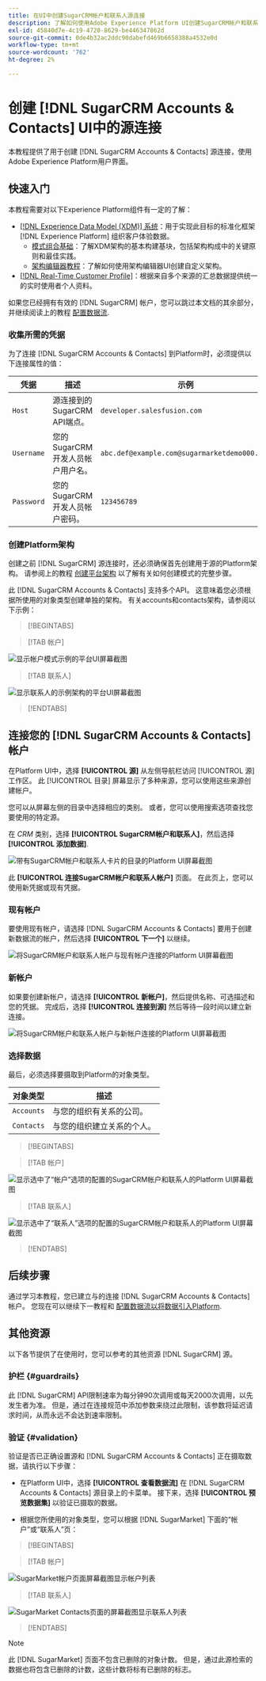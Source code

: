 ```yaml
---
title: 在UI中创建SugarCRM帐户和联系人源连接
description: 了解如何使用Adobe Experience Platform UI创建SugarCRM帐户和联系人源连接。
exl-id: 45840d7e-4c19-4720-8629-be446347862d
source-git-commit: 0de4b32ac2ddc90dabefd469b6658388a4532e0d
workflow-type: tm+mt
source-wordcount: '762'
ht-degree: 2%

---
```


# 创建 [!DNL SugarCRM Accounts & Contacts] UI中的源连接

本教程提供了用于创建 [!DNL SugarCRM Accounts & Contacts] 源连接，使用Adobe Experience Platform用户界面。

## 快速入门

本教程需要对以下Experience Platform组件有一定的了解：

* [[!DNL Experience Data Model (XDM)] 系统](../../../../../xdm/home.md)：用于实现此目标的标准化框架 [!DNL Experience Platform] 组织客户体验数据。
   * [模式组合基础](../../../../../xdm/schema/composition.md)：了解XDM架构的基本构建基块，包括架构构成中的关键原则和最佳实践。
   * [架构编辑器教程](../../../../../xdm/tutorials/create-schema-ui.md)：了解如何使用架构编辑器UI创建自定义架构。
* [[!DNL Real-Time Customer Profile]](../../../../../profile/home.md)：根据来自多个来源的汇总数据提供统一的实时使用者个人资料。

如果您已经拥有有效的 [!DNL SugarCRM] 帐户，您可以跳过本文档的其余部分，并继续阅读上的教程 [配置数据流](../../dataflow/crm.md).

### 收集所需的凭据

为了连接 [!DNL SugarCRM Accounts & Contacts] 到Platform时，必须提供以下连接属性的值：

| 凭据 | 描述 | 示例 |
| --- | --- | --- |
| `Host` | 源连接到的SugarCRM API端点。 | `developer.salesfusion.com` |
| `Username` | 您的SugarCRM开发人员帐户用户名。 | `abc.def@example.com@sugarmarketdemo000.com` |
| `Password` | 您的SugarCRM开发人员帐户密码。 | `123456789` |

### 创建Platform架构

创建之前 [!DNL SugarCRM] 源连接时，还必须确保首先创建用于源的Platform架构。 请参阅上的教程 [创建平台架构](../../../../../xdm/schema/composition.md) 以了解有关如何创建模式的完整步骤。

此 [!DNL SugarCRM Accounts & Contacts] 支持多个API。 这意味着您必须根据所使用的对象类型创建单独的架构。 有关accounts和contacts架构，请参阅以下示例：

>[!BEGINTABS]

>[!TAB 帐户]

![显示帐户模式示例的平台UI屏幕截图](../../../../images/tutorials/create/sugarcrm-accounts-contacts/sugarcrm-schema-accounts.png)

>[!TAB 联系人]

![显示联系人的示例架构的平台UI屏幕截图](../../../../images/tutorials/create/sugarcrm-accounts-contacts/sugarcrm-schema-contacts.png)

>[!ENDTABS]

## 连接您的 [!DNL SugarCRM Accounts & Contacts] 帐户

在Platform UI中，选择 **[!UICONTROL 源]** 从左侧导航栏访问 [!UICONTROL 源] 工作区。 此 [!UICONTROL 目录] 屏幕显示了多种来源，您可以使用这些来源创建帐户。

您可以从屏幕左侧的目录中选择相应的类别。 或者，您可以使用搜索选项查找您要使用的特定源。

在 *CRM* 类别，选择 **[!UICONTROL SugarCRM帐户和联系人]**，然后选择 **[!UICONTROL 添加数据]**.

![带有SugarCRM帐户和联系人卡片的目录的Platform UI屏幕截图](../../../../images/tutorials/create/sugarcrm-accounts-contacts/catalog-sugarcrm-accounts-contacts.png)

此 **[!UICONTROL 连接SugarCRM帐户和联系人帐户]** 页面。 在此页上，您可以使用新凭据或现有凭据。

### 现有帐户

要使用现有帐户，请选择 [!DNL SugarCRM Accounts & Contacts] 要用于创建新数据流的帐户，然后选择 **[!UICONTROL 下一个]** 以继续。

![将SugarCRM帐户和联系人帐户与现有帐户连接的Platform UI屏幕截图](../../../../images/tutorials/create/sugarcrm-accounts-contacts/existing.png)

### 新帐户

如果要创建新帐户，请选择 **[!UICONTROL 新帐户]**，然后提供名称、可选描述和您的凭据。 完成后，选择 **[!UICONTROL 连接到源]** 然后等待一段时间以建立新连接。

![将SugarCRM帐户和联系人帐户与新帐户连接的Platform UI屏幕截图](../../../../images/tutorials/create/sugarcrm-accounts-contacts/new.png)

### 选择数据

最后，必须选择要摄取到Platform的对象类型。

| 对象类型 | 描述 |
| --- | --- |
| `Accounts` | 与您的组织有关系的公司。 |
| `Contacts` | 与您的组织建立关系的个人。 |

>[!BEGINTABS]

>[!TAB 帐户]

![显示选中了“帐户”选项的配置的SugarCRM帐户和联系人的Platform UI屏幕截图](../../../../images/tutorials/create/sugarcrm-accounts-contacts/configuration-accounts.png)

>[!TAB 联系人]

![显示选中了“联系人”选项的配置的SugarCRM帐户和联系人的Platform UI屏幕截图](../../../../images/tutorials/create/sugarcrm-accounts-contacts/configuration-contacts.png)

>[!ENDTABS]

## 后续步骤

通过学习本教程，您已建立与的连接 [!DNL SugarCRM Accounts & Contacts] 帐户。 您现在可以继续下一教程和 [配置数据流以将数据引入Platform](../../dataflow/crm.md).

## 其他资源

以下各节提供了在使用时，您可以参考的其他资源 [!DNL SugarCRM] 源。

### 护栏 {#guardrails}

此 [!DNL SugarCRM] API限制速率为每分钟90次调用或每天2000次调用，以先发生者为准。 但是，通过在连接规范中添加参数来绕过此限制，该参数将延迟请求时间，从而永远不会达到速率限制。

### 验证 {#validation}

验证是否已正确设置源和 [!DNL SugarCRM Accounts & Contacts] 正在摄取数据，请执行以下步骤：

* 在Platform UI中，选择 **[!UICONTROL 查看数据流]** 在 [!DNL SugarCRM Accounts & Contacts] 源目录上的卡菜单。 接下来，选择 **[!UICONTROL 预览数据集]** 以验证已摄取的数据。

* 根据您所使用的对象类型，您可以根据 [!DNL SugarMarket] 下面的“帐户”或“联系人”页：

>[!BEGINTABS]

>[!TAB 帐户]

![SugarMarket帐户页面屏幕截图显示帐户列表](../../../../images/tutorials/create/sugarcrm-accounts-contacts/sugarmarket-accounts.png)

>[!TAB 联系人]

![SugarMarket Contacts页面的屏幕截图显示联系人列表](../../../../images/tutorials/create/sugarcrm-accounts-contacts/sugarmarket-contacts.png)

>[!ENDTABS]

>[!NOTE]
>
>此 [!DNL SugarMarket] 页面不包含已删除的对象计数。 但是，通过此源检索的数据也将包含已删除的计数，这些计数将标有已删除的标志。
